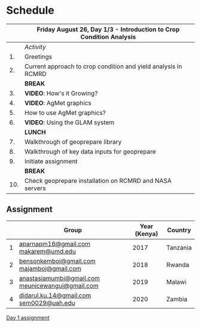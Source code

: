 # Schedule

|     | **Friday August 26, Day 1/3 - Introduction to Crop Condition Analysis** |
|-----|-------------------------------------------------------------------------|
|     | _Activity_                                                              |
| 1.  | Greetings                                                               |
| 2.  | Current approach to crop condition and yield analysis in RCMRD          |
|     | **BREAK**                                                               |
| 3.  | **VIDEO**: How's it Growing?                                            |
| 4.  | **VIDEO**: AgMet graphics                                               |
| 5.  | How to use AgMet graphics?                                              |
| 6.  | **VIDEO**: Using the GLAM system                                        |
|     | **LUNCH**                                                               |
| 7.  | Walkthrough of geoprepare library                                       |
| 8.  | Walkthrough of key data inputs for geoprepare                           |
| 9.  | Initiate assignment                                                     |
|     | **BREAK**                                                               |
| 10. | Check geoprepare installation on RCMRD and NASA servers                 |

## Assignment
|  | Group                                            | Year (Kenya) | Country  |
|---|--------------------------------------------------|--------------|----------|
| 1 | aparnapm16@gmail.com makarem@umd.edu             | 2017         | Tanzania |
| 2 | bensonkemboi@gmail.com majamboj@gmail.com        | 2018         | Rwanda   |
| 3 | anastasiamumbi@gmail.com meunicewangui@gmail.com | 2019         | Malawi   |
| 4 | didarul.ku.14@gmail.com sem0029@uah.edu          | 2020         | Zambia   |

[Day 1 assignment](https://docs.google.com/document/d/1OJ8OLKgkwkwweRfim9aTKz2NFm6P9GLRvgFOaW2WQf0/edit?usp=sharing)
